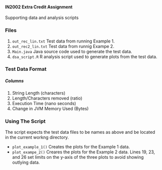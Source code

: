 #### IN2002 Extra Credit Assignment
Supporting data and analysis scripts

### Files
1. `out_rec_lin.txt` Test data from running Example 1.
2. `out_rec2_lin.txt` Test data from runnig Exampe 2.
3. `Main.java` Java source code used to generate the test data.
4. `dsa_script.R` R analysis script used to generate plots from the test data.

### Test Data Format
##### Columns
1. String Length (characters)
2. Length/Characters removed (ratio)
3. Execution Time (nano seconds)
4. Change in JVM Memory Used (Bytes)

### Using The Script
The script expects the test data files to be names as above and be located in the current workng directory.

- `plot_example_1()` Creates the plots for the Example 1 data.
- `plot_exampe_2()` Creares the plots for the Example 2 data. Lines 19, 23, and 26 set limits on the y-axis of the three plots to avoid showing outlying data.